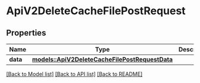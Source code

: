 # ApiV2DeleteCacheFilePostRequest

## Properties

Name | Type | Description | Notes
------------ | ------------- | ------------- | -------------
**data** | [**models::ApiV2DeleteCacheFilePostRequestData**](_api_v2_delete_cache_file_post_request_data.md) |  | 

[[Back to Model list]](../README.md#documentation-for-models) [[Back to API list]](../README.md#documentation-for-api-endpoints) [[Back to README]](../README.md)


